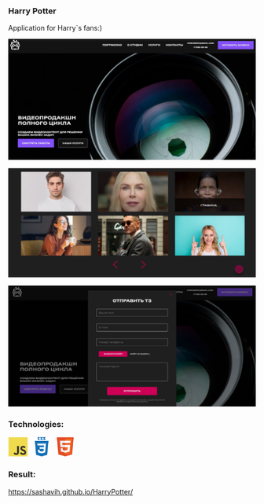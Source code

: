 ### Harry Potter
Application for Harry`s fans:)

![илюстрация к проекту](https://github.com/Sashavih/VideoGeek/blob/main/assets/img/main/vg.png)

![илюстрация к проекту](https://github.com/Sashavih/VideoGeek/blob/main/assets/img/main/vgvideo.png)

![илюстрация к проекту](https://github.com/Sashavih/VideoGeek/blob/main/assets/img/main/vgmodal.png)

### Technologies:
<div>
  <img src="https://github.com/devicons/devicon/blob/master/icons/javascript/javascript-original.svg" title="JavaScript" alt="JavaScript" width="40" height="40"/>&nbsp;
  <img src="https://github.com/devicons/devicon/blob/master/icons/css3/css3-plain-wordmark.svg"  title="CSS3" alt="CSS" width="40" height="40"/>&nbsp;
  <img src="https://github.com/devicons/devicon/blob/master/icons/html5/html5-original.svg" title="HTML5" alt="HTML" width="40" height="40"/>&nbsp;
</div>

### Result:
https://sashavih.github.io/HarryPotter/
